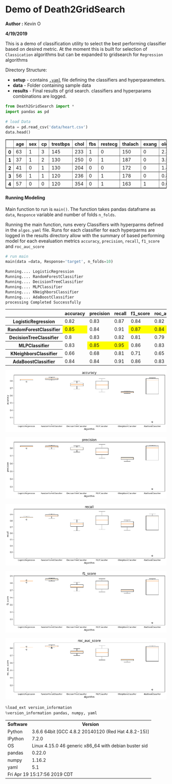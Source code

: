 
# Demo of Death2GridSearch

**Author :** Kevin O

**4/19/2019**

This is a demo of classification utility to select the best performing classifier based on desired metric. At the moment this is built for selection of `Classication` algorithms but can be expanded to gridsearch for `Regression` algorithms

Directory Structure:
* **setup** - contains [`.yaml`](https://github.com/kevimwe/Death2GridSearch/blob/master/setups/algos.yaml) file defining the classifiers and hyperparameters. 
* **data** -  Folder containing sample data
* **results** - Final results of grid search. classifiers and hyperparams combinations are logged.
    


```python
from Death2GridSearch import *
import pandas as pd
```


```python
# load Data
data = pd.read_csv('data/heart.csv')
data.head()
```




<div>
<style scoped>
    .dataframe tbody tr th:only-of-type {
        vertical-align: middle;
    }

    .dataframe tbody tr th {
        vertical-align: top;
    }

    .dataframe thead th {
        text-align: right;
    }
</style>
<table border="1" class="dataframe">
  <thead>
    <tr style="text-align: right;">
      <th></th>
      <th>age</th>
      <th>sex</th>
      <th>cp</th>
      <th>trestbps</th>
      <th>chol</th>
      <th>fbs</th>
      <th>restecg</th>
      <th>thalach</th>
      <th>exang</th>
      <th>oldpeak</th>
      <th>slope</th>
      <th>ca</th>
      <th>thal</th>
      <th>target</th>
    </tr>
  </thead>
  <tbody>
    <tr>
      <th>0</th>
      <td>63</td>
      <td>1</td>
      <td>3</td>
      <td>145</td>
      <td>233</td>
      <td>1</td>
      <td>0</td>
      <td>150</td>
      <td>0</td>
      <td>2.3</td>
      <td>0</td>
      <td>0</td>
      <td>1</td>
      <td>1</td>
    </tr>
    <tr>
      <th>1</th>
      <td>37</td>
      <td>1</td>
      <td>2</td>
      <td>130</td>
      <td>250</td>
      <td>0</td>
      <td>1</td>
      <td>187</td>
      <td>0</td>
      <td>3.5</td>
      <td>0</td>
      <td>0</td>
      <td>2</td>
      <td>1</td>
    </tr>
    <tr>
      <th>2</th>
      <td>41</td>
      <td>0</td>
      <td>1</td>
      <td>130</td>
      <td>204</td>
      <td>0</td>
      <td>0</td>
      <td>172</td>
      <td>0</td>
      <td>1.4</td>
      <td>2</td>
      <td>0</td>
      <td>2</td>
      <td>1</td>
    </tr>
    <tr>
      <th>3</th>
      <td>56</td>
      <td>1</td>
      <td>1</td>
      <td>120</td>
      <td>236</td>
      <td>0</td>
      <td>1</td>
      <td>178</td>
      <td>0</td>
      <td>0.8</td>
      <td>2</td>
      <td>0</td>
      <td>2</td>
      <td>1</td>
    </tr>
    <tr>
      <th>4</th>
      <td>57</td>
      <td>0</td>
      <td>0</td>
      <td>120</td>
      <td>354</td>
      <td>0</td>
      <td>1</td>
      <td>163</td>
      <td>1</td>
      <td>0.6</td>
      <td>2</td>
      <td>0</td>
      <td>2</td>
      <td>1</td>
    </tr>
  </tbody>
</table>
</div>



#### Running Modeling

Main function to run is `main()`. The function takes pandas dataframe as `data`, `Responce` variable and number of folds `n_folds`.

Running the main function, runs every Classifiers with hyperparms defined in the `algos.yaml` file. Runs for each classifier for each hyperparms are logged in the results directory allow with the summary of based performing model for each evealuation metrics `accuracy`,	`precision`,	`recall`,	`f1_score` and	`roc_auc_score`


```python
# run main 
main(data =data, Response='target', n_folds=10)
```

    Running.... LogisticRegression
    Running.... RandomForestClassifier
    Running.... DecisionTreeClassifier
    Running.... MLPClassifier
    Running.... KNeighborsClassifier
    Running.... AdaBoostClassifier
    processing Completed Successfully





<style  type="text/css" >
    #T_37dc557c_62e0_11e9_857e_4cedfb93a259row1_col0 {
            background-color:  yellow;
        }    #T_37dc557c_62e0_11e9_857e_4cedfb93a259row1_col3 {
            background-color:  yellow;
        }    #T_37dc557c_62e0_11e9_857e_4cedfb93a259row1_col4 {
            background-color:  yellow;
        }    #T_37dc557c_62e0_11e9_857e_4cedfb93a259row3_col1 {
            background-color:  yellow;
        }    #T_37dc557c_62e0_11e9_857e_4cedfb93a259row3_col2 {
            background-color:  yellow;
        }</style>  
<table id="T_37dc557c_62e0_11e9_857e_4cedfb93a259" > 
<thead>    <tr> 
        <th class="blank level0" ></th> 
        <th class="col_heading level0 col0" >accuracy</th> 
        <th class="col_heading level0 col1" >precision</th> 
        <th class="col_heading level0 col2" >recall</th> 
        <th class="col_heading level0 col3" >f1_score</th> 
        <th class="col_heading level0 col4" >roc_auc_score</th> 
    </tr></thead> 
<tbody>    <tr> 
        <th id="T_37dc557c_62e0_11e9_857e_4cedfb93a259level0_row0" class="row_heading level0 row0" >LogisticRegression</th> 
        <td id="T_37dc557c_62e0_11e9_857e_4cedfb93a259row0_col0" class="data row0 col0" >0.82</td> 
        <td id="T_37dc557c_62e0_11e9_857e_4cedfb93a259row0_col1" class="data row0 col1" >0.83</td> 
        <td id="T_37dc557c_62e0_11e9_857e_4cedfb93a259row0_col2" class="data row0 col2" >0.87</td> 
        <td id="T_37dc557c_62e0_11e9_857e_4cedfb93a259row0_col3" class="data row0 col3" >0.84</td> 
        <td id="T_37dc557c_62e0_11e9_857e_4cedfb93a259row0_col4" class="data row0 col4" >0.82</td> 
    </tr>    <tr> 
        <th id="T_37dc557c_62e0_11e9_857e_4cedfb93a259level0_row1" class="row_heading level0 row1" >RandomForestClassifier</th> 
        <td id="T_37dc557c_62e0_11e9_857e_4cedfb93a259row1_col0" class="data row1 col0" >0.85</td> 
        <td id="T_37dc557c_62e0_11e9_857e_4cedfb93a259row1_col1" class="data row1 col1" >0.84</td> 
        <td id="T_37dc557c_62e0_11e9_857e_4cedfb93a259row1_col2" class="data row1 col2" >0.91</td> 
        <td id="T_37dc557c_62e0_11e9_857e_4cedfb93a259row1_col3" class="data row1 col3" >0.87</td> 
        <td id="T_37dc557c_62e0_11e9_857e_4cedfb93a259row1_col4" class="data row1 col4" >0.84</td> 
    </tr>    <tr> 
        <th id="T_37dc557c_62e0_11e9_857e_4cedfb93a259level0_row2" class="row_heading level0 row2" >DecisionTreeClassifier</th> 
        <td id="T_37dc557c_62e0_11e9_857e_4cedfb93a259row2_col0" class="data row2 col0" >0.8</td> 
        <td id="T_37dc557c_62e0_11e9_857e_4cedfb93a259row2_col1" class="data row2 col1" >0.83</td> 
        <td id="T_37dc557c_62e0_11e9_857e_4cedfb93a259row2_col2" class="data row2 col2" >0.82</td> 
        <td id="T_37dc557c_62e0_11e9_857e_4cedfb93a259row2_col3" class="data row2 col3" >0.81</td> 
        <td id="T_37dc557c_62e0_11e9_857e_4cedfb93a259row2_col4" class="data row2 col4" >0.79</td> 
    </tr>    <tr> 
        <th id="T_37dc557c_62e0_11e9_857e_4cedfb93a259level0_row3" class="row_heading level0 row3" >MLPClassifier</th> 
        <td id="T_37dc557c_62e0_11e9_857e_4cedfb93a259row3_col0" class="data row3 col0" >0.83</td> 
        <td id="T_37dc557c_62e0_11e9_857e_4cedfb93a259row3_col1" class="data row3 col1" >0.85</td> 
        <td id="T_37dc557c_62e0_11e9_857e_4cedfb93a259row3_col2" class="data row3 col2" >0.95</td> 
        <td id="T_37dc557c_62e0_11e9_857e_4cedfb93a259row3_col3" class="data row3 col3" >0.86</td> 
        <td id="T_37dc557c_62e0_11e9_857e_4cedfb93a259row3_col4" class="data row3 col4" >0.83</td> 
    </tr>    <tr> 
        <th id="T_37dc557c_62e0_11e9_857e_4cedfb93a259level0_row4" class="row_heading level0 row4" >KNeighborsClassifier</th> 
        <td id="T_37dc557c_62e0_11e9_857e_4cedfb93a259row4_col0" class="data row4 col0" >0.66</td> 
        <td id="T_37dc557c_62e0_11e9_857e_4cedfb93a259row4_col1" class="data row4 col1" >0.68</td> 
        <td id="T_37dc557c_62e0_11e9_857e_4cedfb93a259row4_col2" class="data row4 col2" >0.81</td> 
        <td id="T_37dc557c_62e0_11e9_857e_4cedfb93a259row4_col3" class="data row4 col3" >0.71</td> 
        <td id="T_37dc557c_62e0_11e9_857e_4cedfb93a259row4_col4" class="data row4 col4" >0.65</td> 
    </tr>    <tr> 
        <th id="T_37dc557c_62e0_11e9_857e_4cedfb93a259level0_row5" class="row_heading level0 row5" >AdaBoostClassifier</th> 
        <td id="T_37dc557c_62e0_11e9_857e_4cedfb93a259row5_col0" class="data row5 col0" >0.84</td> 
        <td id="T_37dc557c_62e0_11e9_857e_4cedfb93a259row5_col1" class="data row5 col1" >0.84</td> 
        <td id="T_37dc557c_62e0_11e9_857e_4cedfb93a259row5_col2" class="data row5 col2" >0.91</td> 
        <td id="T_37dc557c_62e0_11e9_857e_4cedfb93a259row5_col3" class="data row5 col3" >0.86</td> 
        <td id="T_37dc557c_62e0_11e9_857e_4cedfb93a259row5_col4" class="data row5 col4" >0.83</td> 
    </tr></tbody> 
</table> 




![png](output_5_2.png)



![png](output_5_3.png)



![png](output_5_4.png)



![png](output_5_5.png)



![png](output_5_6.png)



```python
%load_ext version_information
%version_information pandas, numpy, yaml
```




<table><tr><th>Software</th><th>Version</th></tr><tr><td>Python</td><td>3.6.6 64bit [GCC 4.8.2 20140120 (Red Hat 4.8.2-15)]</td></tr><tr><td>IPython</td><td>7.2.0</td></tr><tr><td>OS</td><td>Linux 4.15.0 46 generic x86_64 with debian buster sid</td></tr><tr><td>pandas</td><td>0.22.0</td></tr><tr><td>numpy</td><td>1.16.2</td></tr><tr><td>yaml</td><td>5.1</td></tr><tr><td colspan='2'>Fri Apr 19 15:17:56 2019 CDT</td></tr></table>


